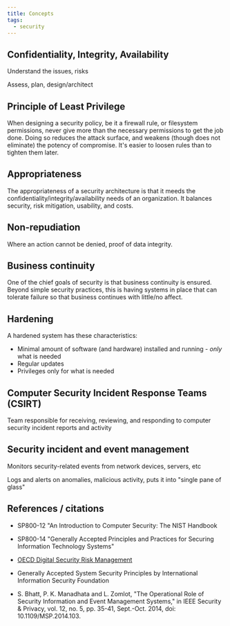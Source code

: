 ```yaml
---
title: Concepts
tags:
  - security
---
```


## Confidentiality, Integrity, Availability

Understand the issues, risks

Assess, plan, design/architect

## Principle of Least Privilege

When designing a security policy, be it a firewall rule, or filesystem
permissions, never give more than the necessary permissions to get the job
done. Doing so reduces the attack surface, and weakens (though does not eliminate)
the potency of compromise. It's easier to loosen rules than to tighten them later.

## Appropriateness

The appropriateness of a security architecture is that it meeds the
confidentiality/integrity/availability needs of an organization. It balances
security, risk mitigation, usability, and costs.

## Non-repudiation

Where an action cannot be denied, proof of data integrity.

## Business continuity

One of the chief goals of security is that business continuity is ensured.
Beyond simple security practices, this is having systems in place that can
tolerate failure so that business continues with little/no affect.

## Hardening

A hardened system has these characteristics:

* Minimal amount of software (and hardware) installed and running - *only* what is needed
* Regular updates
* Privileges only for what is needed

## Computer Security Incident Response Teams (CSIRT)

Team responsible for receiving, reviewing, and responding to computer security
incident reports and activity

## Security incident and event management

Monitors security-related events from network devices, servers, etc

Logs and alerts on anomalies, malicious activity, puts it into "single pane of glass"

## References / citations

* SP800-12 "An Introduction to Computer Security: The NIST Handbook
* SP800-14 "Generally Accepted Principles and Practices for Securing Information Technology Systems"
* [OECD Digital Security Risk Management](https://www.oecd.org/sti/ieconomy/digital-security-risk-management.htm)
* Generally Accepted System Security Principles by International Information Security Foundation

* S. Bhatt, P. K. Manadhata and L. Zomlot, "The Operational Role of Security
  Information and Event Management Systems," in IEEE Security & Privacy, vol.
  12, no. 5, pp. 35-41, Sept.-Oct. 2014, doi: 10.1109/MSP.2014.103.

